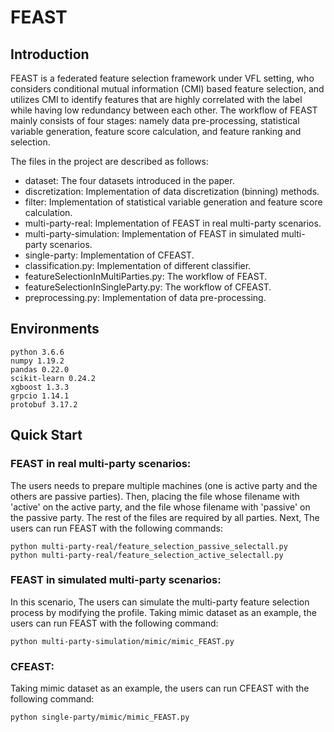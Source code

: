 # FEAST

## Introduction
FEAST is a federated feature selection framework under VFL setting, who considers conditional mutual information (CMI) based feature selection, and utilizes CMI to identify features that are highly correlated with the label while having low redundancy between each other. The workflow of FEAST mainly consists of four stages: namely data pre-processing, statistical variable generation, feature score calculation, and feature ranking and selection.

The files in the project are described as follows:
- dataset: The four datasets introduced in the paper.
- discretization: Implementation of data discretization (binning) methods.
- filter: Implementation of statistical variable generation and feature score calculation.
- multi-party-real: Implementation of FEAST in real multi-party scenarios.
- multi-party-simulation: Implementation of FEAST in simulated multi-party scenarios.
- single-party: Implementation of CFEAST.
- classification.py: Implementation of different classifier.
- featureSelectionInMultiParties.py: The workflow of FEAST.
- featureSelectionInSingleParty.py: The workflow of CFEAST.
- preprocessing.py: Implementation of data pre-processing.

## Environments
```
python 3.6.6
numpy 1.19.2
pandas 0.22.0
scikit-learn 0.24.2
xgboost 1.3.3
grpcio 1.14.1
protobuf 3.17.2
```

## Quick Start
### FEAST in real multi-party scenarios: 
The users needs to prepare multiple machines (one is active party and the others are passive parties). Then, placing the file whose filename with 'active' on the active party, and the file whose filename with 'passive' on the passive party. The rest of the files are required by all parties. Next, The users can run FEAST with the following commands:
```
python multi-party-real/feature_selection_passive_selectall.py
python multi-party-real/feature_selection_active_selectall.py
```

### FEAST in simulated multi-party scenarios: 
In this scenario, The users can simulate the multi-party feature selection process by modifying the profile.
Taking mimic dataset as an example, the users can run FEAST with the following command:
```
python multi-party-simulation/mimic/mimic_FEAST.py
```

### CFEAST:
Taking mimic dataset as an example, the users can run CFEAST with the following command:
```
python single-party/mimic/mimic_FEAST.py
```
